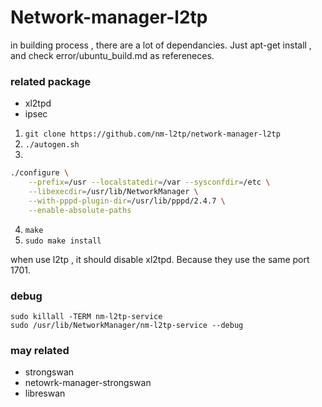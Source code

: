 # Network-manager-l2tp


in building process , there are a lot of dependancies. Just apt-get install , and check error/ubuntu_build.md as refereneces.

### related package
- xl2tpd
- ipsec

1. `git clone https://github.com/nm-l2tp/network-manager-l2tp`
2. `./autogen.sh`
3.  
```bash
./configure \
    --prefix=/usr --localstatedir=/var --sysconfdir=/etc \
    --libexecdir=/usr/lib/NetworkManager \
    --with-pppd-plugin-dir=/usr/lib/pppd/2.4.7 \
    --enable-absolute-paths
```
4. `make`
5. `sudo make install`

when use l2tp , it should disable xl2tpd. Because they use the same port 1701.


### debug
```
sudo killall -TERM nm-l2tp-service
sudo /usr/lib/NetworkManager/nm-l2tp-service --debug
```


### may related
- strongswan
- netowrk-manager-strongswan
- libreswan
